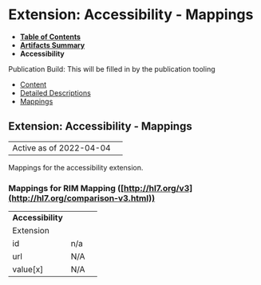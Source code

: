 # Extension: Accessibility - Mappings

* [**Table of Contents**](toc.html)
* [**Artifacts Summary**](artifacts.html)
* **Accessibility**

Publication Build: This will be filled in by the publication tooling

* [Content](StructureDefinition-accessibility.html)
* [Detailed Descriptions](StructureDefinition-accessibility-definitions.html)
* [Mappings](#)

## Extension: Accessibility - Mappings

|  |  |
| --- | --- |
| Active as of 2022-04-04 | |

Mappings for the accessibility extension.

### Mappings for RIM Mapping ([http://hl7.org/v3](http://hl7.org/comparison-v3.html))

|  |  |  |
| --- | --- | --- |
| **Accessibility** | | |
| Extension |  |
| id | n/a |
| url | N/A |
| value[x] | N/A |